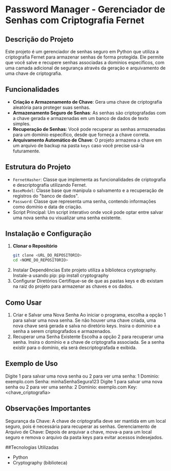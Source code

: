 # Password Manager - Gerenciador de Senhas com Criptografia Fernet

## Descrição do Projeto

Este projeto é um gerenciador de senhas seguro em Python que utiliza a criptografia Fernet para armazenar senhas de forma protegida. Ele permite que você salve e recupere senhas associadas a domínios específicos, com uma camada adicional de segurança através da geração e arquivamento de uma chave de criptografia.

## Funcionalidades

- **Criação e Armazenamento de Chave**: Gera uma chave de criptografia aleatória para proteger suas senhas.
- **Armazenamento Seguro de Senhas**: As senhas são criptografadas com a chave gerada e armazenadas em um banco de dados de texto simples.
- **Recuperação de Senhas**: Você pode recuperar as senhas armazenadas para um domínio específico, desde que forneça a chave correta.
- **Arquivamento Automático de Chave**: O projeto armazena a chave em um arquivo de backup na pasta `keys` caso você precise usá-la futuramente.

## Estrutura do Projeto

- `FernetHasher`: Classe que implementa as funcionalidades de criptografia e descriptografia utilizando Fernet.
- `BaseModel`: Classe base que manipula o salvamento e a recuperação de registros do "banco de dados".
- `Password`: Classe que representa uma senha, contendo informações como domínio e data de criação.
- Script Principal: Um script interativo onde você pode optar entre salvar uma nova senha ou visualizar uma senha existente.

## Instalação e Configuração

1. **Clonar o Repositório**
   ```bash
   git clone <URL_DO_REPOSITORIO>
   cd <NOME_DO_REPOSITORIO>
2. Instalar Dependências Este projeto utiliza a biblioteca cryptography. Instale-a usando pip:
   pip install cryptography
3. Configurar Diretórios Certifique-se de que as pastas keys e db existam na raiz do projeto para armazenar as chaves e os dados.

## Como Usar
1. Criar e Salvar uma Nova Senha
Ao iniciar o programa, escolha a opção 1 para salvar uma nova senha.
Se não houver uma chave criada, uma nova chave será gerada e salva no diretório keys.
Insira o domínio e a senha a serem criptografados e armazenados.
2. Recuperar uma Senha Existente
Escolha a opção 2 para recuperar uma senha.
Insira o domínio e a chave de criptografia associada.
Se a senha existir para o domínio, ela será descriptografada e exibida.

## Exemplo de Uso
Digite 1 para salvar uma nova senha ou 2 para ver uma senha: 1
Dominio: exemplo.com
Senha: minhaSenhaSegura123
Digite 1 para salvar uma nova senha ou 2 para ver uma senha: 2
Dominio: exemplo.com
Key: <chave_criptografia>

## Observações Importantes
Segurança da Chave: A chave de criptografia deve ser mantida em um local seguro, pois é necessária para recuperar as senhas.
Gerenciamento de Arquivo de Chave: Depois de arquivar a chave, mova-a para um local seguro e remova o arquivo da pasta keys para evitar acessos indesejados.

##Tecnologias Utilizadas
- Python
- Cryptography (biblioteca)
